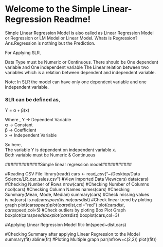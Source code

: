 # Welcome to the Simple Linear-Regression Readme!

Simple Linear Regression Model is also called as Linear Regression Model or Regression or LM Model or Linear Model. Whats is Regression? Ans.Regression is nothing but the Prediction.

For Applying SLR,

Data Type must be Numeric or Continuous.
There should be One dependent variable and One independent variable
The Linear relation between two variables which is a relation between dependent and independent variable.

Note: In SLR the model can have only one dependent variable and one independent variable.

### SLR can be defined as,

Y = α + β(x)


Where ,
Y -> Dependent Variable  
α -> Constant  
β -> Coefficient  
x -> Independent Variable  

So here,  
The variable Y is dependent on independent variable x.  
Both variable must be Numeric & Continuous  
  
  
  #############Simple linear regression model###########

#Reading CSV File 
library(readr)
cars <- read_csv("~/Desktop/Data Science/LR_car_sales.csv")
#View imported Data
View(cars)
data(cars)
#Checking Number of Rows
nrow(cars)
#Checking Number of Columns
ncol(cars)
#Checking Column Names
names(cars)
#Checking Summary(Mean, Mode, Median)
summary(cars)
#Check missing values
is.na(cars)
is.na(cars$speed)
is.na(cars$dist)
#Check linear trend by ploting graph
plot(cars$speed)
plot(cars$dist,col="red")
plot(cars$dist,cars$speed,col=5)
#Check outliers by ploting Box Plot Graph
boxplot(cars$speed)
boxplot(cars$dist)
boxplot(cars,col=3)  

#Applying Linear Regression Model
fit<-lm(speed~dist,cars)

#Checking Summary after applying Linear Regression to the Model
summary(fit)
abline(fit)
#Ploting Multiple graph
par(mfrow=c(2,2))
plot((fit))

